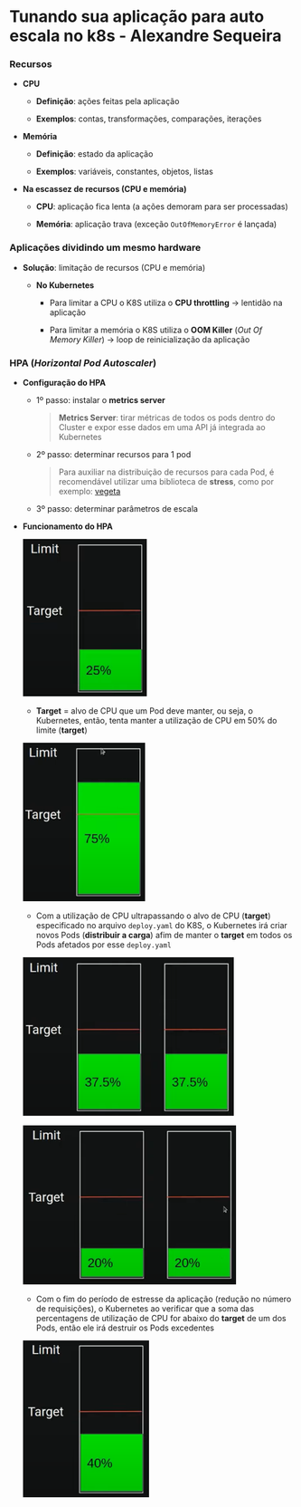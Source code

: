 # Tunando sua aplicação para auto escala no k8s - Alexandre Sequeira

### Recursos

* **CPU**

  * **Definição**: ações feitas pela aplicação

  * **Exemplos**: contas, transformações, comparações, iterações

* **Memória**

  * **Definição**: estado da aplicação

  * **Exemplos**: variáveis, constantes, objetos, listas

* **Na escassez de recursos (CPU e memória)**

  * **CPU**: aplicação fica lenta (a ações demoram para ser processadas)

  * **Memória**: aplicação trava (exceção `OutOfMemoryError` é lançada)

### Aplicações dividindo um mesmo hardware

* **Solução**: limitação de recursos (CPU e memória)

  * **No Kubernetes**

    * Para limitar a CPU o K8S utiliza o **CPU throttling** -> lentidão na aplicação

    * Para limitar a memória o K8S utiliza o **OOM Killer** (*Out Of Memory Killer*) -> loop de reinicialização da aplicação

### HPA (*Horizontal Pod Autoscaler*)

* **Configuração do HPA**

  * 1º passo: instalar o **metrics server**

    > **Metrics Server**: tirar métricas de todos os pods dentro do Cluster e expor esse dados em uma API já integrada ao Kubernetes

  * 2º passo: determinar recursos para 1 pod

    > Para auxiliar na distribuição de recursos para cada Pod, é recomendável utilizar uma biblioteca de **stress**, como por exemplo: [vegeta](https://github.com/tsenart/vegeta)

  * 3º passo: determinar parâmetros de escala

* **Funcionamento do HPA**

  ![](./assets/representacao-funcionamento-hpa.png)

  * **Target** = alvo de CPU que um Pod deve manter, ou seja, o Kubernetes, então, tenta manter a utilização de CPU em 50% do limite (**target**)

  ![](./assets/representacao-funcionamento-hpa-pod-em-estresse.png)

  * Com a utilização de CPU ultrapassando o alvo de CPU (**target**) especificado no arquivo `deploy.yaml` do K8S, o Kubernetes irá criar novos Pods (**distribuir a carga**) afim de manter o **target** em todos os Pods afetados por esse `deploy.yaml`

  ![](./assets/representacao-funcionamento-hpa-pod-com-distribuicao-de-carga.png)

  ![](./assets/representacao-funcionamento-hpa-pod-reducao-no-estresse.png)

  * Com o fim do período de estresse da aplicação (redução no número de requisições), o Kubernetes ao verificar que a soma das percentagens de utilização de CPU for abaixo do **target** de um dos Pods, então ele irá destruir os Pods excedentes

  ![](./assets/representacao-funcionamento-hpa-destruicao-dos-pods-excedentes.png)